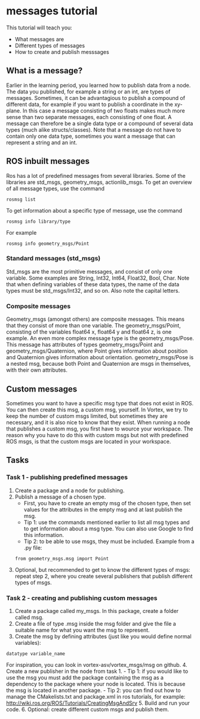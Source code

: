 # messages tutorial
This tutorial will teach you:
- What messages are
- Different types of messages
- How to create and publish messsages

## What is a message?
Earlier in the learning period, you learned how to publish data from a node. The data you published, for example a string or an int, are types of messages. Sometimes, it can be advantagious to publish a compound of different data, for example if you want to publish a coordinate in the xy-plane. In this case a message consisting of two floats makes much more sense than two separate messages, each consisting of one float. A message can therefore be a single data type or a compound of several data types (much alike structs/classes). Note that a message do not have to contain only one data type, sometimes you want a message that can represent a string and an int.


## ROS inbuilt messages
Ros has a lot of predefined messages from several libraries. Some of the libraries are std_msgs, geometry_msgs, actionlib_msgs. 
To get an overview of all message types, use the command 
```
rosmsg list
```

To get information about a specific type of message, use the command 
```
rosmsg info library/type
```

For example
```
rosmsg info geometry_msgs/Point
```

### Standard messages (std_msgs)
Std_msgs are the most primitive messages, and consist of only one variable. Some examples are String, Int32, Int64, Float32, Bool, Char. Note that when defining variables of these data types, the name of the data types must be std_msgs/Int32, and so on. Also note the capital letters.

### Composite messages
Geometry_msgs (amongst others) are composite messages. This means that they consist of more than one variable. The geometry_msgs/Point, consisting of the variables float64 x, float64 y and float64 z, is one example.
An even more complex message type is the geometry_msgs/Pose. This message has attributes of types geometry_msgs/Point and geometry_msgs/Quaternion, where Point gives information about position and Quaternion gives information about orientation. geometry_msgs/Pose is a nested msg, because both Point and Quaternion are msgs in themselves, with their own attributes.


## Custom messages
Sometimes you want to have a specific msg type that does not exist in ROS. You can then create this msg, a  custom msg, yourself. In Vortex, we try to keep the number of custom msgs limited, but sometimes they are necessary, and it is also nice to know that they exist. When running a node that publishes a custom msg, you first have to wource your workspace. The reason why you have to do this with custom msgs but not with predefined ROS msgs, is that the custom msgs are located in your workspace.


## Tasks
### Task 1 - publishing predefined messages
1. Create a package and a node for publishing.
2. Publish a message of a chosen type.
    - First, you have to create an empty msg of the chosen type, then set values for the attributes in the empty msg and at last publish the msg.
    - Tip 1: use the commands mentioned earlier to list all msg types and to get information about a msg type. You can also use Google to find this information.
    - Tip 2: to be able to use msgs, they must be included. Example from a .py file:
    ```
    from geometry_msgs.msg import Point
    ```
3. Optional, but recommended to get to know the different types of msgs: repeat step 2, where you create several publishers that publish different types of msgs.

### Task 2 - creating and publishing custom messages
1. Create a package called my_msgs. In this package, create a folder called msg.
2. Create a file of type .msg inside the msg folder and give the file a suitable name for what you want the msg to represent.
3. Create the msg by defining attributes (just like you would define normal variables): 
```
datatype variable_name
```
For inspiration, you can look in vortex-asv/vortex_msgs/msg on github.
4. Create a new publisher in the node from task 1.
    - Tip 1: if you would like to use the msg you must add the package containing the msg as a dependency to the package where your node is located. This is because the msg is located in another package.
    - Tip 2: you can find out how to manage the CMakelists.txt and package.xml in ros tutorials, for example: http://wiki.ros.org/ROS/Tutorials/CreatingMsgAndSrv
5. Build and run your code.
6. Optional: create different custom msgs and publish them.

